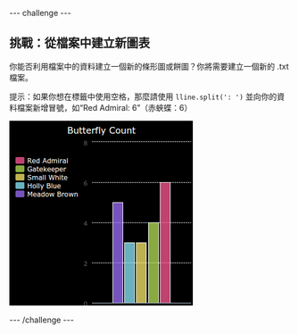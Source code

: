 --- challenge ---
## 挑戰：從檔案中建立新圖表

你能否利用檔案中的資料建立一個新的條形圖或餅圖？你將需要建立一個新的 .txt 檔案。

提示：如果你想在標籤中使用空格，那麼請使用 `lline.split(': ')` 並向你的資料檔案新增冒號，如“Red Admiral: 6”（赤蛺蝶：6）

![screenshot](images/pets-butterflies.png)



--- /challenge ---